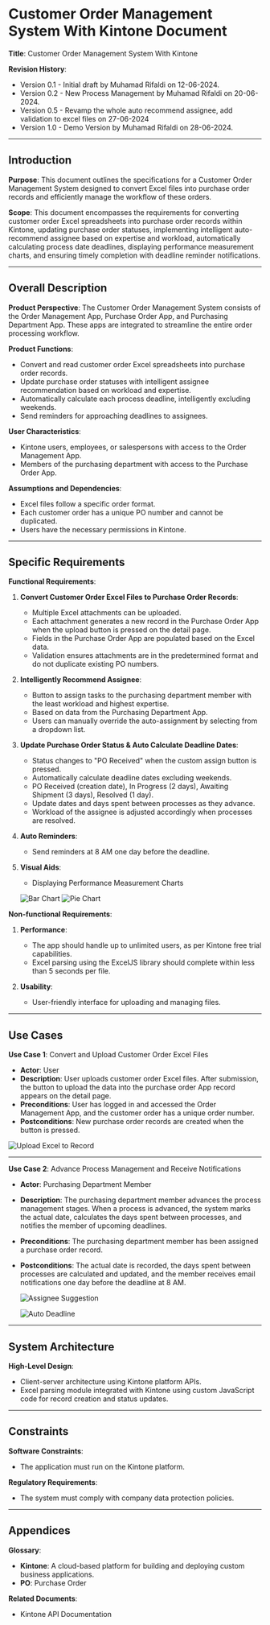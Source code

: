 # Customer Order Management System With Kintone Document

**Title**: Customer Order Management System With Kintone

**Revision History**:

- Version 0.1 - Initial draft by Muhamad Rifaldi on 12-06-2024.
- Version 0.2 - New Process Management by Muhamad Rifaldi on 20-06-2024.
- Version 0.5 - Revamp the whole auto recommend assignee, add validation to excel files on 27-06-2024
- Version 1.0 - Demo Version by Muhamad Rifaldi on 28-06-2024.

---

## Introduction

**Purpose**:
This document outlines the specifications for a Customer Order Management System designed to convert Excel files into purchase order records and efficiently manage the workflow of these orders.

**Scope**:
This document encompasses the requirements for converting customer order Excel spreadsheets into purchase order records within Kintone, updating purchase order statuses, implementing intelligent auto-recommend assignee based on expertise and workload, automatically calculating process date deadlines, displaying performance measurement charts, and ensuring timely completion with deadline reminder notifications.

---

## Overall Description

**Product Perspective**:
The Customer Order Management System consists of the Order Management App, Purchase Order App, and Purchasing Department App. These apps are integrated to streamline the entire order processing workflow.

**Product Functions**:

- Convert and read customer order Excel spreadsheets into purchase order records.
- Update purchase order statuses with intelligent assignee recommendation based on workload and expertise.
- Automatically calculate each process deadline, intelligently excluding weekends.
- Send reminders for approaching deadlines to assignees.

**User Characteristics**:

- Kintone users, employees, or salespersons with access to the Order Management App.
- Members of the purchasing department with access to the Purchase Order App.

**Assumptions and Dependencies**:

- Excel files follow a specific order format.
- Each customer order has a unique PO number and cannot be duplicated.
- Users have the necessary permissions in Kintone.

---

## Specific Requirements

**Functional Requirements**:

1. **Convert Customer Order Excel Files to Purchase Order Records**:

   - Multiple Excel attachments can be uploaded.
   - Each attachment generates a new record in the Purchase Order App when the upload button is pressed on the detail page.
   - Fields in the Purchase Order App are populated based on the Excel data.
   - Validation ensures attachments are in the predetermined format and do not duplicate existing PO numbers.

2. **Intelligently Recommend Assignee**:

   - Button to assign tasks to the purchasing department member with the least workload and highest expertise.
   - Based on data from the Purchasing Department App.
   - Users can manually override the auto-assignment by selecting from a dropdown list.

3. **Update Purchase Order Status & Auto Calculate Deadline Dates**:

   - Status changes to "PO Received" when the custom assign button is pressed.
   - Automatically calculate deadline dates excluding weekends.
   - PO Received (creation date), In Progress (2 days), Awaiting Shipment (3 days), Resolved (1 day).
   - Update dates and days spent between processes as they advance.
   - Workload of the assignee is adjusted accordingly when processes are resolved.

4. **Auto Reminders**:

   - Send reminders at 8 AM one day before the deadline.

5. **Visual Aids**:

   - Displaying Performance Measurement Charts

   ![Bar Chart](screenshots/bar-chart.png)
   ![Pie Chart](screenshots/pie-chart.png)

**Non-functional Requirements**:

1. **Performance**:

   - The app should handle up to unlimited users, as per Kintone free trial capabilities.
   - Excel parsing using the ExcelJS library should complete within less than 5 seconds per file.

2. **Usability**:
   - User-friendly interface for uploading and managing files.

---

## Use Cases

**Use Case 1**: Convert and Upload Customer Order Excel Files

- **Actor**: User
- **Description**: User uploads customer order Excel files. After submission, the button to upload the data into the purchase order App record appears on the detail page.
- **Preconditions**: User has logged in and accessed the Order Management App, and the customer order has a unique order number.
- **Postconditions**: New purchase order records are created when the button is pressed.

![Upload Excel to Record](screenshots/upload-into-po.png)

---

**Use Case 2**: Advance Process Management and Receive Notifications

- **Actor**: Purchasing Department Member
- **Description**: The purchasing department member advances the process management stages. When a process is advanced, the system marks the actual date, calculates the days spent between processes, and notifies the member of upcoming deadlines.
- **Preconditions**: The purchasing department member has been assigned a purchase order record.
- **Postconditions**: The actual date is recorded, the days spent between processes are calculated and updated, and the member receives email notifications one day before the deadline at 8 AM.

  ![Assignee Suggestion](screenshots/autosuggest-assignee.png)

  ![Auto Deadline](screenshots/auto-deadline.png)

---

## System Architecture

**High-Level Design**:

- Client-server architecture using Kintone platform APIs.
- Excel parsing module integrated with Kintone using custom JavaScript code for record creation and status updates.

---

<!-- ### Flowchart

Here is a flowchart illustrating the workflow of the Customer Order Management System:

--- -->

## Constraints

**Software Constraints**:

- The application must run on the Kintone platform.

**Regulatory Requirements**:

- The system must comply with company data protection policies.

---

## Appendices

**Glossary**:

- **Kintone**: A cloud-based platform for building and deploying custom business applications.
- **PO**: Purchase Order

**Related Documents**:

- Kintone API Documentation
